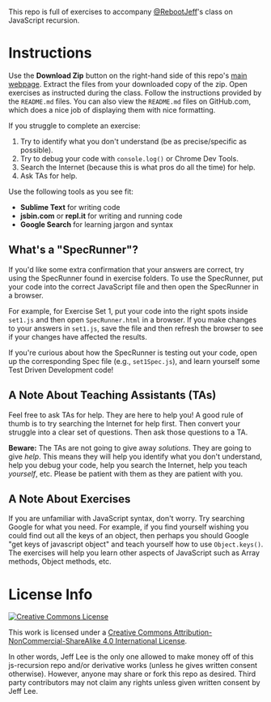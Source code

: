 This repo is full of exercises to accompany [@RebootJeff](https://www.twitter.com/rebootjeff)'s class on JavaScript recursion.

# Instructions

Use the **Download Zip** button on the right-hand side of this repo's [main webpage](https://github.com/RebootJeff/js-recursion). Extract the files from your downloaded copy of the zip. Open exercises as instructed during the class. Follow the instructions provided by the `README.md` files. You can also view the `README.md` files on GitHub.com, which does a nice job of displaying them with nice formatting.

If you struggle to complete an exercise:

1. Try to identify what you don't understand (be as precise/specific as possible).
2. Try to debug your code with `console.log()` or Chrome Dev Tools.
3. Search the Internet (because this is what pros do all the time) for help.
4. Ask TAs for help.

Use the following tools as you see fit:

- **Sublime Text** for writing code
- **jsbin.com** or **repl.it** for writing and running code
- **Google Search** for learning jargon and syntax

## What's a "SpecRunner"?

If you'd like some extra confirmation that your answers are correct, try using the SpecRunner found in exercise folders. To use the SpecRunner, put your code into the correct JavaScript file and then open the SpecRunner in a browser.

For example, for Exercise Set 1, put your code into the right spots inside `set1.js` and then open `SpecRunner.html` in a browser. If you make changes to your answers in `set1.js`, save the file and then refresh the browser to see if your changes have affected the results.

If you're curious about how the SpecRunner is testing out your code, open up the corresponding Spec file (e.g., `set1Spec.js`), and learn yourself some Test Driven Development code!

## A Note About Teaching Assistants (TAs)

Feel free to ask TAs for help. They are here to help you! A good rule of thumb is to try searching the Internet for help first. Then convert your struggle into a clear set of questions. Then ask those questions to a TA.

**Beware:** The TAs are not going to give away *solutions*. They are going to give *help*. This means they will help you identify what you don't understand, help you debug your code, help you search the Internet, help you teach *yourself*, etc. Please be patient with them as they are patient with you.

## A Note About Exercises

If you are unfamiliar with JavaScript syntax, don't worry. Try searching Google for what you need. For example, if you find yourself wishing you could find out all the keys of an object, then perhaps you should Google "get keys of javascript object" and teach yourself how to use `Object.keys()`. The exercises will help you learn other aspects of JavaScript such as Array methods, Object methods, etc.

# License Info

[![Creative Commons License](https://i.creativecommons.org/l/by-nc-sa/4.0/88x31.png)](http://creativecommons.org/licenses/by-nc-sa/4.0/)

This work is licensed under a [Creative Commons Attribution-NonCommercial-ShareAlike 4.0 International License](http://creativecommons.org/licenses/by-nc-sa/4.0/).

In other words, Jeff Lee is the only one allowed to make money off of this js-recursion repo and/or derivative works (unless he gives written consent otherwise). However, anyone may share or fork this repo as desired. Third party contributors may not claim any rights unless given written consent by Jeff Lee.
